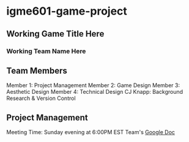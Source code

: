 # igme601-game-project
## Working Game Title Here
### Working Team Name Here

## Team Members
Member 1: Project Management
Member 2: Game Design
Member 3: Aesthetic Design
Member 4: Technical Design
CJ Knapp: Background Research & Version Control

## Project Management
Meeting Time: Sunday evening at 6:00PM EST
Team's [Google Doc](https://docs.google.com/document/d/1DPtJAXFNrfoZJ-WN5ZuO3_sxmHBRxttJhSyoVa52jJk/edit?usp=sharing)